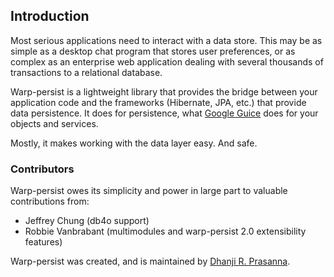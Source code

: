 ## Introduction ##

Most serious applications need to interact with a data store. This may be as simple as a desktop chat program that stores user preferences, or as complex as an enterprise web application dealing with several thousands of transactions to a relational database.

Warp-persist is a lightweight library that provides the bridge between your application code and the frameworks (Hibernate, JPA, etc.) that provide data persistence. It does for persistence, what [Google Guice](http://code.google.com/p/google-guice) does for your objects and services.

Mostly, it makes working with the data layer easy. And safe.

### Contributors ###

Warp-persist owes its simplicity and power in large part to valuable contributions from:

  * Jeffrey Chung (db4o support)
  * Robbie Vanbrabant (multimodules and warp-persist 2.0 extensibility features)

Warp-persist was created, and is maintained by [Dhanji R. Prasanna](http://twitter.com/dhanji).